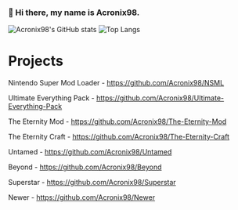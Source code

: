 ### 👋 Hi there, my name is Acronix98. 

![Acronix98's GitHub stats](https://github-readme-stats.vercel.app/api?username=Acronix98&show_icons=true&custom_title=Acronix98'sGitHubStats&title_color=ff1100&text_color=0018ef&border_color=ff6900&icon_color=ff6900&bg_color=000000)
![Top Langs](https://github-readme-stats.vercel.app/api/top-langs/?username=Acronix98&langs_count=7&card_width=400&title_color=ff1100&text_color=0018ef&border_color=ff6900&bg_color=000000)

# Projects

Nintendo Super Mod Loader - https://github.com/Acronix98/NSML

Ultimate Everything Pack - https://github.com/Acronix98/Ultimate-Everything-Pack

The Eternity Mod - https://github.com/Acronix98/The-Eternity-Mod

The Eternity Craft - https://github.com/Acronix98/The-Eternity-Craft

Untamed - https://github.com/Acronix98/Untamed

Beyond - https://github.com/Acronix98/Beyond

Superstar - https://github.com/Acronix98/Superstar

Newer - https://github.com/Acronix98/Newer
